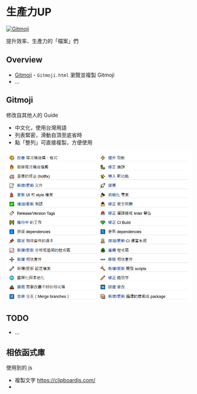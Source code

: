 # 生產力UP

<a href="https://gitmoji.dev">
  <img src="https://img.shields.io/badge/gitmoji-%20😜%20😍-FFDD67.svg?style=flat-square" alt="Gitmoji">
</a>

提升效率、生產力的「檔案」們

## Overview

- [Gitmoji](Gitmoji.html) - `Gitmoji.html`
  瀏覽並複製 Gitmoji
- ...

## Gitmoji

修改自其他人的 Guide

- 中文化，使用台灣用語
- 列表緊密，滑動自頂至底省時
- 點「整列」可直接複製，方便使用

![](screenshots/gitmoji.PNG)

## TODO

- ...

## 相依函式庫

使用到的 js

- 複製文字 https://clipboardjs.com/
- 